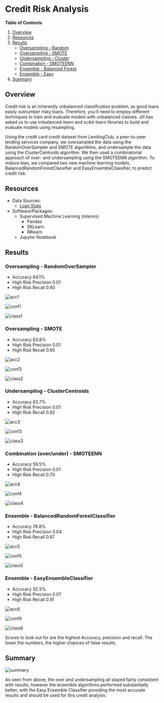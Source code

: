 # Credit Risk Analysis

**Table of Contents**

1. [Overview](https://github.com/catsdata/Credit_Risk_Analysis#overview)
2. [Resources](https://github.com/catsdata/Credit_Risk_Analysis#resources)
3. [Results](https://github.com/catsdata/Credit_Risk_Analysis#results)
    - [Oversampling - Random](https://github.com/catsdata/Credit_Risk_Analysis#oversampling---randomoversampler)
    - [Oversampling - SMOTE](https://github.com/catsdata/Credit_Risk_Analysis#oversampling---smote)
    - [Undersampling - Cluster](https://github.com/catsdata/Credit_Risk_Analysis#undersampling---clustercentroids)
    - [Combination - SMOTEENN](https://github.com/catsdata/Credit_Risk_Analysis#combination-overunder---smoteenn)
    - [Ensemble - Balanced Forest](https://github.com/catsdata/Credit_Risk_Analysis#ensemble---balancedrandomforestclassifier)
    - [Ensemble - Easy](https://github.com/catsdata/Credit_Risk_Analysis#ensemble---easyensembleclassifier)
4. [Summary](https://github.com/catsdata/Credit_Risk_Analysis#summary)


## Overview

Credit risk is an inherently unbalanced classification problem, as good loans easily outnumber risky loans. Therefore, you’ll need to employ different techniques to train and evaluate models with unbalanced classes. Jill has asked us to use imbalanced-learn and scikit-learn libraries to build and evaluate models using resampling.

Using the credit card credit dataset from LendingClub, a peer-to-peer lending services company, we oversampled the data using the RandomOverSampler and SMOTE algorithms, and undersample the data using the ClusterCentroids algorithm. We then used a combinatorial approach of over- and undersampling using the SMOTEENN algorithm.  To reduce bias, we compared two new machine learning models, BalancedRandomForestClassifier and EasyEnsembleClassifier, to predict credit risk. 

## Resources

- Data Sources: 
    - [Loan Stats](https://github.com/catsdata/Credit_Risk_Analysis/blob/main/Resources/LoanStats_2019Q1.csv)
- Software/Packages:  
    - Supervised Machine Learning (mlenvs)
        - Pandas
        - SKLearn
        - IMlearn
    - Jupyter Notebook

## Results

### Oversampling - RandomOverSampler

- Accuracy 64.1%
- High Risk Precision 0.01
- High Risk Recall 0.60

![acc1](https://github.com/catsdata/Credit_Risk_Analysis/blob/main/Images/accuracy1.PNG)

![conf1](https://github.com/catsdata/Credit_Risk_Analysis/blob/main/Images/confusion1.PNG)

![class1](https://github.com/catsdata/Credit_Risk_Analysis/blob/main/Images/classification1.PNG)

### Oversampling - SMOTE

- Accuracy 63.8%
- High Risk Precision 0.01
- High Risk Recall 0.60

![acc2](https://github.com/catsdata/Credit_Risk_Analysis/blob/main/Images/accuracy2.PNG)

![conf2](https://github.com/catsdata/Credit_Risk_Analysis/blob/main/Images/confusion2.PNG)

![class2](https://github.com/catsdata/Credit_Risk_Analysis/blob/main/Images/classification2.PNG)

### Undersampling - ClusterCentroids

- Accuracy 63.7%
- High Risk Precision 0.01
- High Risk Recall 0.62

![acc3](https://github.com/catsdata/Credit_Risk_Analysis/blob/main/Images/accuracy3.PNG)
    
![conf3](https://github.com/catsdata/Credit_Risk_Analysis/blob/main/Images/confusion3.PNG)
    
![class3](https://github.com/catsdata/Credit_Risk_Analysis/blob/main/Images/classification3.PNG)

### Combination (over/under) - SMOTEENN

- Accuracy 59.5%
- High Risk Precision 0.01
- High Risk Recall 0.70

![acc4](https://github.com/catsdata/Credit_Risk_Analysis/blob/main/Images/accuracy4.PNG)

![conf4](https://github.com/catsdata/Credit_Risk_Analysis/blob/main/Images/confusion4.PNG)

![class4](https://github.com/catsdata/Credit_Risk_Analysis/blob/main/Images/classification4.PNG)

### Ensemble - BalancedRandomForestClassifier

- Accuracy 78.8%
- High Risk Precision 0.04
- High Risk Recall 0.67

![acc5](https://github.com/catsdata/Credit_Risk_Analysis/blob/main/Images/accuracy5.PNG)

![conf5](https://github.com/catsdata/Credit_Risk_Analysis/blob/main/Images/confusion5.PNG)

![class5](https://github.com/catsdata/Credit_Risk_Analysis/blob/main/Images/classification5.PNG)

### Ensemble - EasyEnsembleClassifier

- Accuracy 92.5%
- High Risk Precision 0.07
- High Risk Recall 0.91

![acc6](https://github.com/catsdata/Credit_Risk_Analysis/blob/main/Images/accuracy6.PNG)

![conf6](https://github.com/catsdata/Credit_Risk_Analysis/blob/main/Images/confusion6.PNG)

![class6](https://github.com/catsdata/Credit_Risk_Analysis/blob/main/Images/classification6.PNG)

Scores to look out for are the highest Accuracy, precision and recall.  The lower the numbers, the higher chances of false results.

## Summary

![summary](https://github.com/catsdata/Credit_Risk_Analysis/blob/main/Images/summary.PNG)

As seen from above, the over and undersampling all stayed fairly consistent with results; however the ensemble algorithms performed substantially better, with the Easy Ensemble Classifier providing the most accurate results and should be used for this credit analysis.

